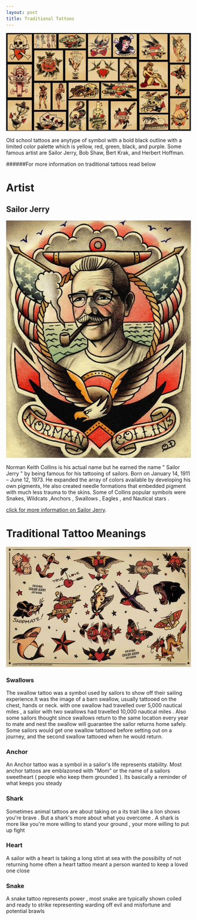 ```yaml
---
layout: post
title: Traditional Tattoos
---
```

 
![Traditional Tattoos](/images/IMG_5994.JPG)

Old school tattoos are anytype of symbol with a bold black outline with a limited color palette which is  yellow, red, green, black, and purple. Some famous artist are Sailor Jerry, Bob Shaw, Bert Krak, and Herbert Hoffman.
 
 
 ######For more information on traditional tattoos read below 


# Artist


## Sailor Jerry



![sailor jerry](/images/IMG_5995.JPG)

Norman Keith Collins is his actual name but he earned the name " Sailor Jerry " by being famous for his tattooing of sailors. 
Born on January 14, 1911  – June 12, 1973. He expanded the array of colors available by developing his own pigments, He also created needle formations that embedded pigment with much less trauma to the skins. Some of Collins popular symbols were Snakes, Wildcats ,Anchors , Swallows , Eagles , and Nautical stars .

[click for more information on Sailor Jerry](https://sailorjerry.com/en/tattoos/).


# Traditional Tattoo Meanings


![traditonal tattoo](/images/IMG_6011.JPG)

### Swallows 
The swallow tattoo was a symbol used by sailors to show off their sailing experience.It was the image of a barn swallow, usually tattooed on the chest, hands or neck. with one swallow had travelled over 5,000 nautical miles , a sailor with two swallows had travelled 10,000 nautical miles . Also some sailors thought since swallows return to the same location every year to mate and nest the swallow will guarantee the sailor returns home safely. Some sailors would get one swallow tattooed before setting out on a journey, and the second swallow tattooed when he would return.

### Anchor 

An Anchor tattoo was a symbol in a sailor's life represents stability. Most anchor tattoos are emblazoned with "Mom" or the name of a sailors sweetheart ( people who keep them grounded ). Its basically a reminder of what keeps you steady  

### Shark

Sometimes animal tattoos are about taking on a its trait like a lion shows you're brave . But a shark's more about what you overcome . A shark is more like you're  more willing to stand your ground , your more willing to put up  fight 

### Heart 

A sailor with a heart is taking a long stint at sea with the possibilty of not returning home often a heart tattoo meant a person wanted to keep a loved one close 

### Snake 

A snake tattoo represents power , most snake are typically shown coiled and ready to strike representing warding off evil and misfortune and potential brawls 




